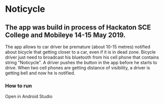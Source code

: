 # Noticycle
## The app was build in process of Hackaton SCE College and Mobileye 14-15 May 2019.
The app allows to car driver be premature (about 10-15 metres) notified  about bicycle that getting closer to a car, even if it is in dead zone.
Bicycle driver just need to broadcast his bluetooth from his cell phone that contains string "Noticycle".
A driver pushes the button in the app before he starts to drive.
When two cell phones are getting distance of visibility, a driver is getting bell and now he is notified.

### How to run
Open in Android Studio


